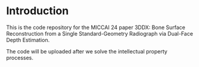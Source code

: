 # Introduction

This is the code repository for the MICCAI 24 paper 3DDX: Bone Surface Reconstruction from a Single Standard-Geometry Radiograph via Dual-Face Depth Estimation.

The code will be uploaded after we solve the intellectual property processes.
